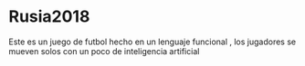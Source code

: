 # Rusia2018
Este es un juego de futbol hecho en un lenguaje funcional , los jugadores se mueven solos con un poco de inteligencia artificial
